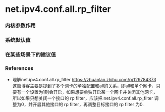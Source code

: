# net.ipv4.conf.all.rp_filter



### 内核参数作用





### 系统默认值





### 在某些场景下的建议值



### References

- 理解net.ipv4.conf.all.rp_filter https://zhuanlan.zhihu.com/p/129784373
  这篇博客主要是提到了多个网卡的单独配置和all的关系，即all和单个网卡，只要有一个设置为1则会开启，如果想要单独开启某一个网卡并关闭其他网卡，所以如果只想关闭一个接口的 rp filter，应该把 net.ipv4.conf.all.rp_filter 调整为0，并开启其他接口的 rp filter，再调整目标接口的 rp filter 为0.

